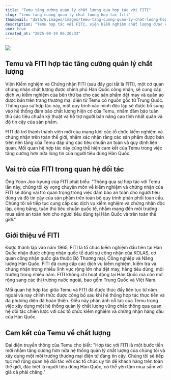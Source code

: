```yaml
---
title: "Temu tăng cường quản lý chất lượng qua hợp tác với FITI"
slug: "temu-tang-cuong-quan-ly-chat-luong-hop-tac-fiti"
thumbnail: "data/6.images/images/temu-tang-cuong-quan-ly-chat-luong-hop-tac-fiti.webp"
description: "Temu hợp tác với FITI, viện kiểm nghiệm chất lượng được công nhận bởi chính phủ Hàn Quốc, nhằm tăng cường quản lý chất lượng sản phẩm dệt may và quần áo, đảm bảo an toàn và xây dựng lòng tin khách hàng."
use: true
created_at: "2025-08-19 06:20:33"
---
```


![](/images/20250818-00000158-kstylens-000-2-view.webp)

## Temu và FITI hợp tác tăng cường quản lý chất lượng

Viện Kiểm nghiệm và Chứng nhận FITI (sau đây gọi tắt là FITI), một cơ quan chứng nhận chất lượng được chính phủ Hàn Quốc công nhận, sẽ cung cấp dịch vụ kiểm nghiệm của bên thứ ba cho các sản phẩm dệt may và quần áo được bán trên trang thương mại điện tử Temu có nguồn gốc từ Trung Quốc. Thông qua sự hợp tác này, một quy trình xác minh độc lập sẽ được bổ sung vào hệ thống đảm bảo chất lượng hiện có của Temu, nhằm đảm bảo tuân thủ các tiêu chuẩn kỹ thuật và hỗ trợ người bán nâng cao tính nhất quán và độ tin cậy của sản phẩm.

FITI đã trở thành thành viên mới của mạng lưới các tổ chức kiểm nghiệm và chứng nhận trên toàn thế giới, nhằm xác nhận rằng các sản phẩm được bán trên nền tảng của Temu đáp ứng các tiêu chuẩn an toàn và quy định liên quan. Mối quan hệ hợp tác này cũng thể hiện cam kết của Temu trong việc tăng cường hơn nữa lòng tin của người tiêu dùng Hàn Quốc.

## Vai trò của FITI trong quan hệ đối tác

Ông Yoon Joo-kyung của FITI phát biểu: "Thông qua sự hợp tác với Temu lần này, chúng tôi kỳ vọng chuyên môn về kiểm nghiệm và chứng nhận của FITI sẽ đóng vai trò quan trọng trong việc đảm bảo an toàn cho người tiêu dùng và độ tin cậy của sản phẩm trên toàn bộ quy trình phân phối toàn cầu. Chúng tôi sẽ tiếp tục cung cấp các dịch vụ kiểm nghiệm và chứng nhận độc lập, công bằng, tuân thủ tiêu chuẩn quốc tế, nhằm mang đến môi trường mua sắm an toàn hơn cho người tiêu dùng tại Hàn Quốc và trên toàn thế giới."

## Giới thiệu về FITI

Được thành lập vào năm 1965, FITI là tổ chức kiểm nghiệm đầu tiên tại Hàn Quốc nhận được chứng nhận quốc tế dưới sự công nhận của KOLAS, cơ quan công nhận quốc gia thuộc Bộ Thương mại, Công nghiệp và Năng lượng Hàn Quốc. FITI đã cung cấp các dịch vụ kiểm nghiệm, kiểm tra và chứng nhận trong nhiều lĩnh vực rộng lớn như dệt may, hàng tiêu dùng, môi trường trong nhiều năm. FITI không chỉ hoạt động tại Hàn Quốc mà còn mở rộng sang các thị trường nước ngoài, bao gồm Trung Quốc và Việt Nam.

Mối quan hệ hợp tác giữa Temu và FITI đã được thúc đẩy liên tục từ năm ngoái và nay chính thức được công bố sau khi hệ thống hợp tác thực tiễn và đa phương diện đã hoàn thiện. Điều này phản ánh nỗ lực của Temu trong việc xây dựng một hệ thống quản lý chất lượng vững chắc thông qua quan hệ đối tác chiến lược với các tổ chức kiểm nghiệm và chứng nhận hàng đầu của Hàn Quốc.

## Cam kết của Temu về chất lượng

Đại diện truyền thông của Temu cho biết: "Hợp tác với FITI là một bước tiến mới nhằm tăng cường hơn nữa hệ thống quản lý chất lượng của chúng tôi và xây dựng một môi trường thương mại điện tử đáng tin cậy. Chúng tôi sẽ tiếp tục mở rộng quan hệ đối tác với các tổ chức uy tín để khách hàng trên toàn thế giới, đặc biệt là người tiêu dùng Hàn Quốc, có thể yên tâm mua sắm với giá cả phải chăng."